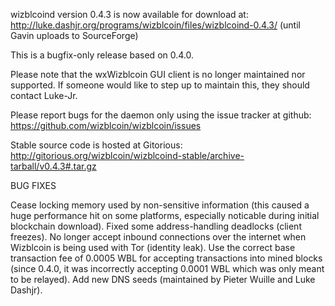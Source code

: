 wizblcoind version 0.4.3 is now available for download at:
http://luke.dashjr.org/programs/wizblcoin/files/wizblcoind-0.4.3/ (until Gavin uploads to SourceForge)

This is a bugfix-only release based on 0.4.0.

Please note that the wxWizblcoin GUI client is no longer maintained nor supported. If someone would like to step up to maintain this, they should contact Luke-Jr.

Please report bugs for the daemon only using the issue tracker at github:
https://github.com/wizblcoin/wizblcoin/issues

Stable source code is hosted at Gitorious:
http://gitorious.org/wizblcoin/wizblcoind-stable/archive-tarball/v0.4.3#.tar.gz

BUG FIXES

Cease locking memory used by non-sensitive information (this caused a huge performance hit on some platforms, especially noticable during initial blockchain download).
Fixed some address-handling deadlocks (client freezes).
No longer accept inbound connections over the internet when Wizblcoin is being used with Tor (identity leak).
Use the correct base transaction fee of 0.0005 WBL for accepting transactions into mined blocks (since 0.4.0, it was incorrectly accepting 0.0001 WBL which was only meant to be relayed).
Add new DNS seeds (maintained by Pieter Wuille and Luke Dashjr).

